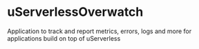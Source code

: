 # uServerlessOverwatch
Application to track and report metrics, errors, logs and more for applications build on top of uServerless
